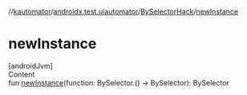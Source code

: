 //[kautomator](../../index.md)/[androidx.test.uiautomator](../index.md)/[BySelectorHack](index.md)/[newInstance](new-instance.md)



# newInstance  
[androidJvm]  
Content  
fun [newInstance](new-instance.md)(function: BySelector.() -> BySelector): BySelector  



